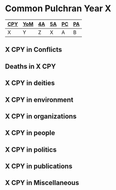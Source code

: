 # Common Pulchran Year X

| [CPY](../timeline.md#calendars) | [YoM](../timeline.md#year-of-moradin) | [4A](../timeline.md#4th---age-of-the-ancients) | [5A](../timeline.md#5th---age-of-the-kings) | [PC](../timeline.md#post-cataclysm) | [PA](../timeline.md#post-anduin) |
| - | - | - | - | - | - |
| X | Y | Z | X | A | B |

## X CPY in Conflicts

## Deaths in X CPY

## X CPY in deities

## X CPY in environment

## X CPY in organizations

## X CPY in people

## X CPY in politics

## X CPY in publications

## X CPY in Miscellaneous
